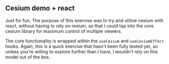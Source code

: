 ## Cesium demo + react

Just for fun.
The purpose of this exercise was to try and utilize cesium with react, without having to rely on resium, so that I could tap into the core cesium library for maximum control of multiple viewers.

The core functionality is wrapped within the `useCesium` and `useCesiumEffect` hooks. Again, this is a quick exercise that hasn't been fully tested yet, so unless you're willing to explore further than I have, I wouldn't rely on this model out of the box.
